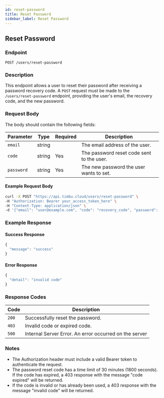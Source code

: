 ```yaml
---
id: reset-password
title: Reset Password
sidebar_label: Reset Password
---
```


## Reset Password

### Endpoint
`POST /users/reset-password`

### Description
This endpoint allows a user to reset their password after receiving a password recovery code. A `POST` request must be made to the `/users/reset-password` endpoint, providing the user's email, the recovery code, and the new password.

### Request Body

The body should contain the following fields:

| Parameter   | Type   | Required | Description                                             |
|-------------|--------|----------|---------------------------------------------------------|
| `email`     | string |       | The email address of the user.                          |
| `code`      | string | Yes      | The password reset code sent to the user.               |
| `password`  | string | Yes      | The new password the user wants to set.                 |

#### Example Request Body

```bash
curl -X POST "https://api.timbu.cloud/users/reset-password" \
-H "Authorization: Bearer your_access_token_here" \
-H "Content-Type: application/json" \
-d '{"email": "user@example.com", "code": "recovery_code", "password": "new_password"}'
```

### Example Response

#### Success Response

```jsx title="response"
{
  "message": "success"
}
```

#### Error Response

```jsx title="response"
{
  "detail": "invalid code"
}
```

### Response Codes

| Code        | Description   |
|------------------|--------|
| `200`| Successfully reset the password. |
| `403`    | Invalid code or expired code. |
| `500`          | Internal Server Error. An error occurred on the server |

### Notes
- The Authorization header must include a valid Bearer token to authenticate the request.
- The password reset code has a time limit of 30 minutes (1800 seconds). If the code has expired, a 403 response with the message "code expired" will be returned.
- If the code is invalid or has already been used, a 403 response with the message "invalid code" will be returned.